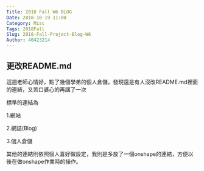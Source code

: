 ```yaml
---
Title: 2018 Fall W6 BLOG
Date: 2018-10-19 11:00
Category: Misc
Tags: 2018Fall
Slug: 2018-Fall-Project-Blog-W6
Author: 40423214
---
```


更改README.md
----
<!-- PELICAN_END_SUMMARY -->

這週老師心情好，點了幾個學弟的個人倉儲，發現還是有人沒改README.md裡面的連結，又苦口婆心的再講了一次

標準的連結為
<p>1.網站</p>
<p>2.網誌(Blog)</p>
<p>3.個人倉儲</p>
其他的連結則依照個人喜好做設定，我則是多放了一個onshape的連結，方便以後在做onshape作業時的操作。